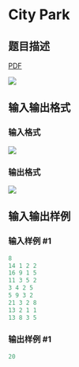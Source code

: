 # City Park

## 题目描述

[problemUrl]: https://uva.onlinejudge.org/index.php?option=com_onlinejudge&Itemid=8&category=861&page=show_problem&problem=4747

[PDF](https://uva.onlinejudge.org/external/128/p12882.pdf)

![](https://cdn.luogu.com.cn/upload/vjudge_pic/UVA12882/831e76b566e6fb65a6cc88b8d44983ae029ca102.png)

## 输入输出格式

### 输入格式

![](https://cdn.luogu.com.cn/upload/vjudge_pic/UVA12882/da743b5fae6d66a88f992989ebcbe21553e6b151.png)

### 输出格式

![](https://cdn.luogu.com.cn/upload/vjudge_pic/UVA12882/dc653f0925539d9b613bf7661c846bcf9d91460a.png)

## 输入输出样例

### 输入样例 #1

```cpp
8
14 1 2 2
16 9 1 5
11 3 5 2
3 4 2 5
5 9 3 2
21 3 2 8
13 2 1 1
13 8 3 5
```


### 输出样例 #1

```cpp
20
```



